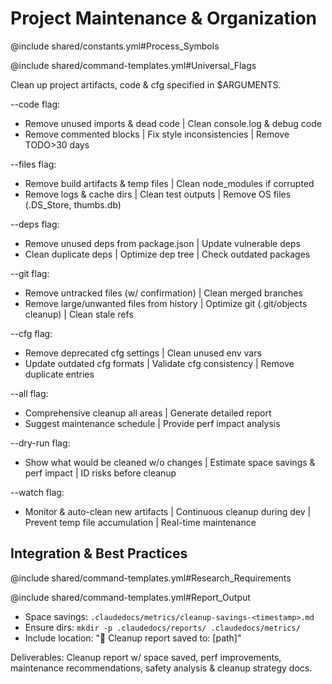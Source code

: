 # Project Maintenance & Organization

@include shared/constants.yml#Process_Symbols

@include shared/command-templates.yml#Universal_Flags

Clean up project artifacts, code & cfg specified in $ARGUMENTS.

--code flag:
- Remove unused imports & dead code | Clean console.log & debug code
- Remove commented blocks | Fix style inconsistencies | Remove TODO>30 days

--files flag:
- Remove build artifacts & temp files | Clean node_modules if corrupted
- Remove logs & cache dirs | Clean test outputs | Remove OS files (.DS_Store, thumbs.db)

--deps flag:
- Remove unused deps from package.json | Update vulnerable deps
- Clean duplicate deps | Optimize dep tree | Check outdated packages

--git flag:
- Remove untracked files (w/ confirmation) | Clean merged branches
- Remove large/unwanted files from history | Optimize git (.git/objects cleanup) | Clean stale refs

--cfg flag:
- Remove deprecated cfg settings | Clean unused env vars
- Update outdated cfg formats | Validate cfg consistency | Remove duplicate entries

--all flag:
- Comprehensive cleanup all areas | Generate detailed report
- Suggest maintenance schedule | Provide perf impact analysis

--dry-run flag:
- Show what would be cleaned w/o changes | Estimate space savings & perf impact | ID risks before cleanup

--watch flag:
- Monitor & auto-clean new artifacts | Continuous cleanup during dev | Prevent temp file accumulation | Real-time maintenance

## Integration & Best Practices

@include shared/command-templates.yml#Research_Requirements

@include shared/command-templates.yml#Report_Output
- Space savings: `.claudedocs/metrics/cleanup-savings-<timestamp>.md`
- Ensure dirs: `mkdir -p .claudedocs/reports/ .claudedocs/metrics/`
- Include location: "📄 Cleanup report saved to: [path]"

Deliverables: Cleanup report w/ space saved, perf improvements, maintenance recommendations, safety analysis & cleanup strategy docs.